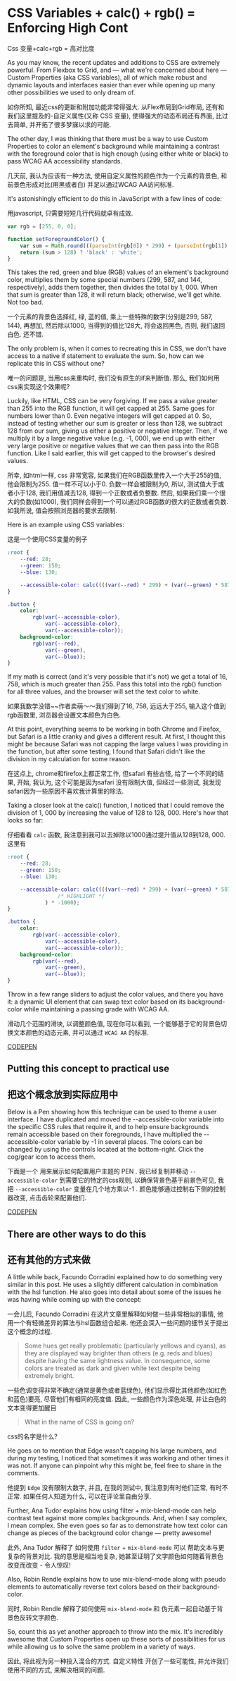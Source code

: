 # CSS Variables + calc() + rgb() = Enforcing High Cont

Css 变量+calc+rgb = 高对比度

As you may know, the recent updates and additions to CSS are extremely powerful. From Flexbox to Grid, and — what we're concerned about here — Custom Properties (aka CSS variables), all of which make robust and dynamic layouts and interfaces easier than ever while opening up many other possibilities we used to only dream of.

如你所知, 最近css的更新和附加功能非常得强大. 从Flex布局到Grid布局, 还有和我们这里提及的-自定义属性(又称 CSS 变量), 使得强大的动态布局还有界面, 比过去简单, 并开拓了很多梦寐以求的可能. 

The other day, I was thinking that there must be a way to use Custom Properties to color an element's background while maintaining a contrast with the foreground color that is high enough (using either white or black) to pass WCAG AA accessibility standards.

几天前, 我认为应该有一种方法, 使用自定义属性的颜色作为一个元素的背景色, 和前景色形成对比(用黑或者白) 并足以通过WCAG AA访问标准. 

It's astonishingly efficient to do this in JavaScript with a few lines of code:

用javascript, 只需要短短几行代码就卓有成效. 

``` js
var rgb = [255, 0, 0];

function setForegroundColor() {
    var sum = Math.round(((parseInt(rgb[0]) * 299) + (parseInt(rgb[1]) * 587) + (parseInt(rgb[2]) * 114)) / 1000);
    return (sum > 128) ? 'black' : 'white';
}
```

This takes the red, green and blue (RGB) values of an element's background color, multiplies them by some special numbers (299, 587, and 144, respectively), adds them together, then divides the total by 1, 000. When that sum is greater than 128, it will return black; otherwise, we'll get white. Not too bad.

一个元素的背景色选择红, 绿, 蓝的值, 乘上一些特殊的数字(分别是299, 587, 144), 再想加, 然后除以1000, 当得到的值比128大, 将会返回黑色, 否则, 我们返回白色. 还不错. 

The only problem is, when it comes to recreating this in CSS, we don't have access to a native if statement to evaluate the sum. So, how can we replicate this in CSS without one?

唯一的问题是, 当用css来重构时, 我们没有原生的if来判断值. 那么, 我们如何用css来实现这个效果呢? 

Luckily, like HTML, CSS can be very forgiving. If we pass a value greater than 255 into the RGB function, it will get capped at 255. Same goes for numbers lower than 0. Even negative integers will get capped at 0. So, instead of testing whether our sum is greater or less than 128, we subtract 128 from our sum, giving us either a positive or negative integer. Then, if we multiply it by a large negative value (e.g. -1, 000), we end up with either very large positive or negative values that we can then pass into the RGB function. Like I said earlier, this will get capped to the browser's desired values.

所幸, 如html一样, css 非常宽容, 如果我们在RGB函数里传入一个大于255的值, 他会限制为255. 值一样不可以小于0. 负数一样会被限制为0, 所以, 测试值大于或者小于128, 我们用值减去128, 得到一个正数或者负整数. 然后, 如果我们乘一个很大的负数(如1000), 我们同样会得到一个可以通过RGB函数的很大的正数或者负数. 如我所说, 值会按照浏览器的要求去限制. 

Here is an example using CSS variables:

这是一个使用CSS变量的例子

``` css
:root {
    --red: 28;
    --green: 150;
    --blue: 130;

    --accessible-color: calc((((var(--red) * 299) + (var(--green) * 587) + (var(--blue) * 114) / 1000) - 128) * -1000);
}

.button {
    color:
        rgb(var(--accessible-color),
            var(--accessible-color),
            var(--accessible-color));
    background-color:
        rgb(var(--red),
            var(--green),
            var(--blue));
}
```

If my math is correct (and it's very possible that it's not) we get a total of 16, 758, which is much greater than 255. Pass this total into the rgb() function for all three values, and the browser will set the text color to white.

如果我数学没错~~作者卖萌～～我们得到了16, 758, 远远大于255, 输入这个值到rgb函数里, 浏览器会设置文本颜色为白色. 

At this point, everything seems to be working in both Chrome and Firefox, but Safari is a little cranky and gives a different result. At first, I thought this might be because Safari was not capping the large values I was providing in the function, but after some testing, I found that Safari didn't like the division in my calculation for some reason.

在这点上, chrome和firefox上都正常工作, 但safari 有些古怪, 给了一个不同的结果, 开始, 我认为, 这个可能是因为safari 没有限制大值, 但经过一些测试, 我发现safari因为一些原因不喜欢我计算里的除法. 

Taking a closer look at the calc() function, I noticed that I could remove the division of 1, 000 by increasing the value of 128 to 128, 000. Here's how that looks so far:

仔细看看 `calc` 函数, 我注意到我可以去掉除以1000通过提升值从128到128, 000. 这里有

``` css
:root {
    --red: 28;
    --green: 150;
    --blue: 130;

    --accessible-color: calc((((var(--red) * 299) + (var(--green) * 587) + (var(--blue) * 114)) - 128000
                /* HIGHLIGHT */
            ) * -1000);
}

.button {
    color:
        rgb(var(--accessible-color),
            var(--accessible-color),
            var(--accessible-color));
    background-color:
        rgb(var(--red),
            var(--green),
            var(--blue));
}
```

Throw in a few range sliders to adjust the color values, and there you have it: a dynamic UI element that can swap text color based on its background-color while maintaining a passing grade with WCAG AA.

滑动几个范围的滑块, 以调整颜色值, 现在你可以看到, 一个能够基于它的背景色切换文本颜色的动态元素, 并可以通过 `WCAG AA` 的标准. 

[CODEPEN](https://codepen.io/joshbader/pen/ZwpPRx)

## Putting this concept to practical use

## 把这个概念放到实际应用中

Below is a Pen showing how this technique can be used to theme a user interface. I have duplicated and moved the --accessible-color variable into the specific CSS rules that require it, and to help ensure backgrounds remain accessible based on their foregrounds, I have multiplied the --accessible-color variable by -1 in several  places. The colors can be changed by using the controls located at the bottom-right. Click the cog/gear icon to access them.

下面是一个 用来展示如何配置用户主题的 PEN . 我已经复制并移动 `--accessible-color` 到需要它的特定的css规则, 以确保背景色基于前景色可见, 我 把 `--accessible-color` 变量在几个地方乘以-1 . 颜色能够通过控制右下侧的控制器改变, 点击齿轮来配置他们. 

[CODEPEN](https://codepen.io/joshbader/pen/bzeYgq)

## There are other ways to do this

## 还有其他的方式来做

A little while back, Facundo Corradini explained how to do something very similar in this post. He uses a slightly different calculation in combination with the hsl function. He also goes into detail about some of the issues he was having while coming up with the concept:

一会儿后, Facundo Corradini 在这片文章里解释如何做一些非常相似的事情, 他用一个有轻微差异的算法与hsl函数组合起来. 他还会深入一些问题的细节关于提出这个概念的过程. 

> Some hues get really problematic (particularly yellows and cyans), as they are displayed way brighter than others (e.g. reds and blues) despite having the same lightness value. In consequence, some colors are treated as dark and given white text despite being extremely bright.

一些色调变得非常不确定(通常是黄色或者蓝绿色), 他们显示得比其他颜色(如红色和蓝色)要亮, 尽管他们有相同的亮度值. 因此, 一些颜色作为深色处理, 并让白色的文本变得更加醒目

> What in the name of CSS is going on?

css的名字是什么? 

He goes on to mention that Edge wasn't capping his large numbers, and during my testing, I noticed that sometimes it was working and other times it was not. If anyone can pinpoint why this might be, feel free to share in the comments.

他提到 `Edge` 没有限制大数字, 并且, 在我的测试中, 我注意到有时他们正常, 有时不正常. 如果任何人知道为什么, 可以在评论里自由分享. 

Further, Ana Tudor explains how using filter + mix-blend-mode can help contrast text against more complex backgrounds. And, when I say complex, I mean complex. She even goes so far as to demonstrate how text color can change as pieces of the background color change — pretty awesome!

此外, Ana Tudor 解释了 如何使用 `filter` + `mix-blend-mode` 可以 帮助文本与更复杂的背景对比. 我的意思是相当地复杂, 她甚至证明了文字颜色如何随着背景色改变而改变 - 令人惊叹! 

Also, Robin Rendle explains how to use mix-blend-mode along with pseudo elements to automatically reverse text colors based on their background-color.

同时, Robin Rendle 解释了如何使用 `mix-blend-mode` 和 伪元素一起自动基于背景色反转文字颜色. 

So, count this as yet another approach to throw into the mix. It's incredibly awesome that Custom Properties open up these sorts of possibilities for us while allowing us to solve the same problem in a variety of ways.

因此, 将此视为另一种投入混合的方式. 自定义特性 开创了一些可能性, 并允许我们使用不同的方式, 来解决相同的问题. 

